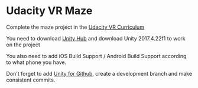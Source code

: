 # Udacity VR Maze

Complete the maze project in the [Udacity VR Curriculum](https://classroom.udacity.com/nanodegrees/nd105/parts/59ea77f3-dc80-4fa1-b7e9-67c14a69b774/modules/c9d6e8a9-09d7-44a3-868c-7d99c037ec0a/lessons/a5debf44-b201-408f-bf32-9caccbfd4c73/concepts/4c5cb54a-9faa-4cfc-a984-e579fb5cedeb)

You need to download [Unity Hub](https://unity3d.com/get-unity/download) and download Unity 2017.4.22f1 to work on the project

You also need to add iOS Build Support / Android Build Support according to what phone you have. 

Don't forget to add [Unity for Github](https://unity.github.com/), create a development branch and make consistent commits. 
